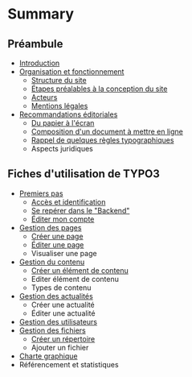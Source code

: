 # Summary

## Préambule

* [Introduction](README.md)
* [Organisation et fonctionnement](organisation-et-fonctionnement-du-site.md)
  * [Structure du site](structure-du-site.md)
  * [Étapes préalables à la conception du site](étapes-préalables-à-la-conception-du-site.md)
  * [Acteurs](acteurs.md)
  * [Mentions légales](mentions-légales.md)
* [Recommandations éditoriales](recommandations-éditoriales.md)
  * [Du papier à l'écran](du-papier-à-lécran.md)
  * [Composition d'un document à mettre en ligne](composition-dun-document-à-mettre-en-ligne.md)
  * [Rappel de quelques règles typographiques](rappel-de-quelques-regles-typographiques.md)
  * Aspects juridiques

## Fiches d'utilisation de TYPO3

* [Premiers pas](présentation-de-typo3.md)
  * [Accès et identification](présentation-de-typo3/acces-et-identification.md)
  * [Se repérer dans le "Backend"](présentation-de-typo3/se-reperer-dans-le-backend.md)
  * [Éditer mon compte](présentation-de-typo3/gerer-mon-compte.md)
* [Gestion des pages](gestion-des-pages.md)
  * [Créer une page](gestion-des-pages/creer-une-page.md)
  * [Éditer une page](gestion-des-pages/editer-une-page.md)
  * Visualiser une page
* [Gestion du contenu](types-de-contenu.md)
  * [Créer un élément de contenu](types-de-contenu/creer-un-element-de-contenu.md)
  * Editer élément de contenu
  * Types de contenu
* [Gestion des actualités](gestion-des-actualités.md)
  * Créer une actualité
  * Éditer une actualité
* [Gestion des utilisateurs](gestion-des-utilisateurs.md)
* [Gestion des fichiers](gestion-des-fichiers.md)
  * [Créer un répertoire](gestion-des-fichiers/creer-un-repertoire.md)
  * Ajouter un fichier
* [Charte graphique](charte-graphique.md)
* Référencement et statistiques

